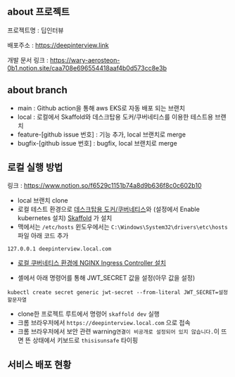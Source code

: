 ## about 프로젝트

프로젝트명 : 딥인터뷰

배포주소 :
<https://deepinterview.link>

개발 문서 링크 : 
<https://wary-aerosteon-0b1.notion.site/caa708e696554418aaf4b0d573cc8e3b>

## about branch
- main : Github action을 통해 aws EKS로 자동 배포 되는 브랜치
- local : 로컬에서 Skaffold와 데스크탑용 도커/쿠버네티스를 이용한 테스트용 브랜치
- feature-[github issue 번호] : 기능 추가, local 브랜치로 merge
- bugfix-[github issue 번호] : bugfix, local 브랜치로 merge

## 로컬 실행 방법
링크 : 
<https://www.notion.so/f6529c1151b74a8d9b636f8c0c602b10>
- local 브랜치  clone
- 로컬 테스트 환경으로 [데스크탑용 도커/쿠버네티스](https://www.docker.com/products/docker-desktop/)와 (설정에서 Enable kubernetes 설치) [Skaffold](https://skaffold.dev/docs/install/) 가 설치
- 맥에서는 `/etc/hosts` 윈도우에서는 `C:\Windows\System32\drivers\etc\hosts` 파일 아래 코드 추가

```
127.0.0.1 deepinterview.local.com
```

- [로컬 쿠버네티스 환경에 NGINX Ingress Controller 설치](https://kubernetes.github.io/ingress-nginx/deploy/#quick-start)

- 셸에서 아래 명령어를 통해 JWT_SECRET 값을 설정(아무 값을 설정)
```
kubectl create secret generic jwt-secret --from-literal JWT_SECRET=설정할문자열
```

- clone한 프로젝트 루트에서 명령어 `skaffold dev` 실행
- 크롬 브라우저에서 `https://deepinterview.local.com` 으로 접속 
- 크롬 브라우저에서 보안 관련 warning`연결이 비공개로 설정되어 있지 않습니다.`이 뜨면 뜬 상태에서 키보드로 `thisisunsafe` 타이핑

## 서비스 배포 현황
